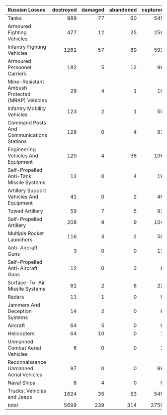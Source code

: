| Russian Losses                                   |   destroyed |   damaged |   abandoned |   captured |   total |
|:-------------------------------------------------|------------:|----------:|------------:|-----------:|--------:|
| Tanks                                            |         989 |        77 |          60 |        545 |    1671 |
| Armoured Fighting Vehicles                       |         477 |        12 |          25 |        258 |     772 |
| Infantry Fighting Vehicles                       |        1261 |        57 |          89 |        592 |    1999 |
| Armoured Personnel Carriers                      |         182 |         5 |          12 |         96 |     295 |
| Mine-Resistant Ambush Protected  (MRAP) Vehicles |          29 |         4 |           1 |         10 |      44 |
| Infantry Mobility Vehicles                       |         123 |         2 |           1 |         50 |     176 |
| Command Posts And Communications Stations        |         128 |         0 |           4 |         93 |     225 |
| Engineering Vehicles And Equipment               |         120 |         4 |          38 |        106 |     268 |
| Self-Propelled Anti-Tank Missile Systems         |          12 |         0 |           4 |         19 |      35 |
| Artillery Support Vehicles And Equipment         |          41 |         0 |           2 |         49 |      92 |
| Towed Artillery                                  |          59 |         7 |           5 |         93 |     164 |
| Self-Propelled Artillery                         |         208 |         9 |           9 |        104 |     330 |
| Multiple Rocket Launchers                        |         116 |         3 |           2 |         50 |     171 |
| Anti-Aircraft Guns                               |           3 |         0 |           0 |         13 |      16 |
| Self-Propelled Anti-Aircraft Guns                |          12 |         0 |           3 |          8 |      23 |
| Surface-To-Air Missile Systems                   |          61 |         2 |           6 |         22 |      91 |
| Radars                                           |          11 |         1 |           0 |          9 |      21 |
| Jammers And Deception Systems                    |          14 |         2 |           0 |          6 |      22 |
| Aircraft                                         |          64 |         5 |           0 |          0 |      69 |
| Helicopters                                      |          64 |        10 |           0 |          1 |      75 |
| Unmanned Combat Aerial Vehicles                  |           6 |         0 |           0 |          1 |       7 |
| Reconnaissance Unmanned Aerial Vehicles          |          87 |         0 |           0 |         89 |     176 |
| Naval Ships                                      |           8 |         4 |           0 |          0 |      12 |
| Trucks, Vehicles and Jeeps                       |        1624 |        35 |          53 |        545 |    2257 |
| total                                            |        5699 |       239 |         314 |       2759 |    9011 |
